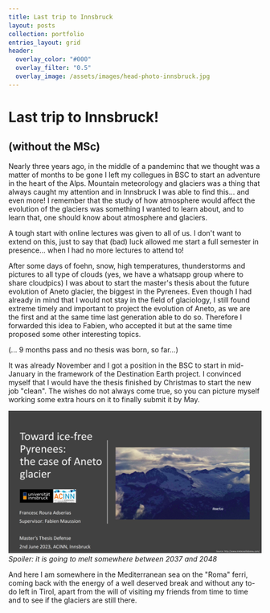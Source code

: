 ```yaml
---
title: Last trip to Innsbruck
layout: posts
collection: portfolio
entries_layout: grid
header:
  overlay_color: "#000"
  overlay_filter: "0.5"
  overlay_image: /assets/images/head-photo-innsbruck.jpg
---
```


# Last trip to Innsbruck!
## (without the MSc) 

Nearly three years ago, in the middle of a pandeminc that we thought was a matter of months to be gone I left my collegues in BSC to start an adventure in the heart of the Alps. Mountain meteorology and glaciers was a thing that always caught my attention and in Innsbruck I was able to find this... and even more! I remember that the study of how atmosphere would affect the evolution of the glaciers was something I wanted to learn about, and to learn that, one should know about atmosphere and glaciers.

A tough start with online lectures was given to all of us. I don't want to extend on this, just to say that (bad) luck allowed me start a full semester in presence... when I had no more lectures to attend to!

After some days of foehn, snow, high temperatures, thunderstorms and pictures to all type of clouds (yes, we have a whatsapp group where to share cloudpics) I was about to start the master's thesis about the future evolution of Aneto glacier, the biggest in the Pyrenees. Even though I had already in mind that I would not stay in the field of glaciology, I still found extreme timely and important to project the evolution of Aneto, as we are the first and at the same time last generation able to do so. Therefore I forwarded this idea to Fabien, who accepted it but at the same time proposed some other interesting topics.

(... 9 months pass and no thesis was born, so far...)

It was already November and I got a position in the BSC to start in mid-January in the framework of the Destination Earth project. I convinced myself that I would have the thesis finished by Christmas to start the new job "clean". The wishes do not always come true, so you can picture myself working some extra hours on it to finally submit it by May.

![](/assets/images/2023-06-10-pic.png)
*Spoiler: it is going to melt somewhere between 2037 and 2048*

And here I am somewhere in the Mediterranean sea on the "Roma" ferri, coming back with the energy of a well deserved break and without any to-do left in Tirol, apart from the will of visiting my friends from time to time and to see if the glaciers are still there.



